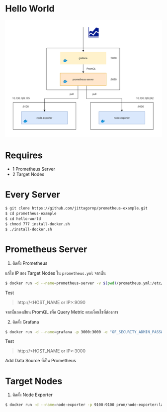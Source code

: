 # Hello World 

<img src="./prometheus.png" width="700"/>

# Requires

- 1 Prometheus Server
- 2 Target Nodes 

# Every Server

```sh
$ git clone https://github.com/jittagornp/prometheus-example.git
$ cd prometheus-example 
$ cd hello-world  
$ chmod 777 install-docker.sh
$ ./install-docker.sh
```

# Prometheus Server

1. ติดตั้ง Prometheus 

แก้ไข IP ของ Target Nodes ใน `prometheus.yml` จากนั้น 

```sh
$ docker run -d --name=prometheus-server -v $(pwd)/prometheus.yml:/etc/prometheus/prometheus.yml -p 9090:9090 prom/prometheus:latest 
```

Test   

> http://<HOST_NAME or IP>:9090 

จากนั้นลองเขียน PromQL เพื่อ Query Metric ตามเงื่อนไขที่ต้องการ 

2. ติดตั้ง Grafana 
```sh
$ docker run -d --name=grafana -p 3000:3000 -e "GF_SECURITY_ADMIN_PASSWORD=password"  grafana/grafana 
```

Test   

> http://<HOST_NAME or IP>:3000 

Add Data Source ที่เป็น Prometheus 

# Target Nodes 

1. ติดตั้ง Node Exporter 
```sh
$ docker run -d --name=node-exporter -p 9100:9100 prom/node-exporter:latest 
```